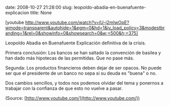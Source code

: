 date: 2008-10-27 21:28:00
slug: leopoldo-abadia-en-buenafuente-explicacion
title: None

[youtube http://www.youtube.com/watch?v=lU-j2mIwOpE?wmode=transparent&autohide=1&egm=0&hd=1&iv_load_policy=3&modestbranding=1&rel=0&showinfo=0&showsearch=0&w;=500&h;=375]

Leopoldo Abadia en Buenafuente Explicación definitiva de la crisis.

Primera conclusión: Los bancos se han saltado la convención de basilea y han dado más hipotecas de las permitidas. Que no pase más.

Segunda: Los productos financieros deben dejar de ser opacos. No puede ser que el presidente de un banco no sepa si su deuda es "buena" o no.  
  
Dos cambios sencillos, y todos nos podemos olvidar del tema y ponernos a trabajar con la confianza de que esto no vuelve a pasar.

(Source: [http://www.youtube.com/](http://www.youtube.com/))

